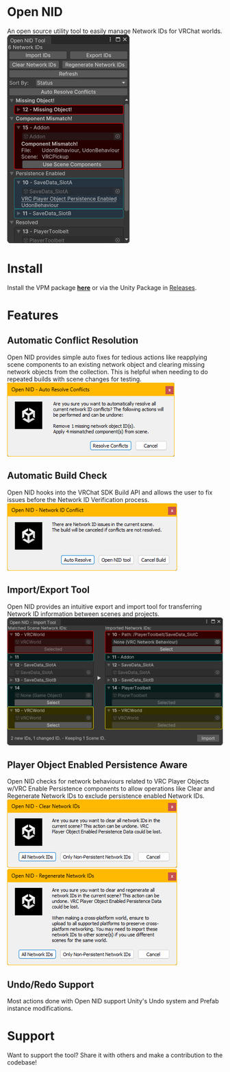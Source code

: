 # Open NID
An open source utility tool to easily manage Network IDs for VRChat worlds.<br>
![A screenshot showing the main Open NID window.](Promo/Images/OpenNID_Screenshot_MainWindow.png)
# Install
Install the VPM package <b>[here](https://bobystar.github.io/OpenNID/)</b> or via the Unity Package in [Releases](https://github.com/BobyStar/OpenNID/releases/latest).
# Features
## Automatic Conflict Resolution
Open NID provides simple auto fixes for tedious actions like reapplying scene components to an existing network object and 
clearing missing network objects from the collection. This is helpful when needing to do repeated builds with scene changes for testing.<br>
![A screenshot showing an example dialogue for Auto Resolving ID Conflicts.](Promo/Images/OpenNID_Screenshot_AutoResolveConflicts.png)
## Automatic Build Check
Open NID hooks into the VRChat SDK Build API and allows the user to fix issues before the Network ID Verification process.<br>
![A screenshot showing an example dialogue upon attempting a new build with Network ID Conflicts.](Promo/Images/OpenNID_Screenshot_VRCSDKBuildCheck.png)
## Import/Export Tool
Open NID provides an intuitive export and import tool for transferring Network ID information between scenes and projects.<br>
![A screenshot showing the Open NID import window.](Promo/Images/OpenNID_Screenshot_ImportWindow.png)
## Player Object Enabled Persistence Aware
Open NID checks for network behaviours related to VRC Player Objects w/VRC Enable Persistence components to allow operations like Clear and Regenerate Network IDs to exclude persistence enabled Network IDs.<br>
![A screenshot showing a dialogue for clearing the current scene Network IDs with the option to exclude persistent objects.](Promo/Images/OpenNID_Screenshot_ClearPersistentNetworkIDs.png)
![A screenshot showing a dialogue for regenerating the current scene Network IDs with the option to exclude persistent objects.](Promo/Images/OpenNID_Screenshot_RegeneratePersistentNetworkIDs.png)
## Undo/Redo Support
Most actions done with Open NID support Unity's Undo system and Prefab instance modifications.
# Support
Want to support the tool? Share it with others and make a contribution to the codebase!
